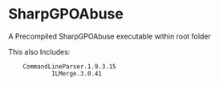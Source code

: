 # SharpGPOAbuse
A Precompiled SharpGPOAbuse executable within root folder

This also Includes:
                
		CommandLineParser.1.9.3.15
                ILMerge.3.0.41

